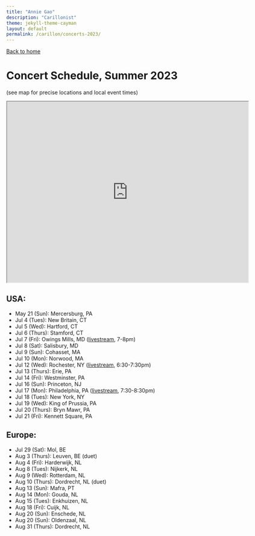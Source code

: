```yaml
---
title: "Annie Gao"
description: "Carillonist"
theme: jekyll-theme-cayman
layout: default
permalink: /carillon/concerts-2023/
---
```

[Back to home](carillon/)

# Concert Schedule, Summer 2023

(see map for precise locations and local event times)
<iframe src="https://www.google.com/maps/d/embed?mid=15XNIV_XTMWjK2JXWaqLw_y1wLd2aC30&ehbc=2E312F" width="640" height="480"></iframe>

## USA:
* May 21 (Sun): Mercersburg, PA
* Jul 4 (Tues): New Britain, CT
* Jul 5 (Wed): Hartford, CT
* Jul 6 (Thurs): Stamford, CT
* Jul 7 (Fri): Owings Mills, MD ([livestream](https://www.mcdonogh.org/arts/facilities-venues/carillon), 7-8pm)
* Jul 8 (Sat): Salisbury, MD
* Jul 9 (Sun): Cohasset, MA
* Jul 10 (Mon): Norwood, MA
* Jul 12 (Wed): Rochester, NY ([livestream](https://www.facebook.com/HopemanCarillon), 6:30-7:30pm)
* Jul 13 (Thurs): Erie, PA
* Jul 14 (Fri): Westminster, PA
* Jul 16 (Sun): Princeton, NJ
* Jul 17 (Mon): Philadelphia, PA ([livestream](https://www.facebook.com/profile.php?id=100069593624715), 7:30-8:30pm)
* Jul 18 (Tues): New York, NY
* Jul 19 (Wed): King of Prussia, PA
* Jul 20 (Thurs): Bryn Mawr, PA
* Jul 21 (Fri): Kennett Square, PA


## Europe:
* Jul 29 (Sat): Mol, BE
* Aug 3 (Thurs): Leuven, BE (duet)
* Aug 4 (Fri): Harderwijk, NL
* Aug 8 (Tues): Nijkerk, NL
* Aug 9 (Wed): Rotterdam, NL
* Aug 10 (Thurs): Dordrecht, NL (duet)
* Aug 13 (Sun): Mafra, PT
* Aug 14 (Mon): Gouda, NL
* Aug 15 (Tues): Enkhuizen, NL
* Aug 18 (Fri): Cuijk, NL
* Aug 20 (Sun): Enschede, NL
* Aug 20 (Sun): Oldenzaal, NL
* Aug 31 (Thurs): Dordrecht, NL
